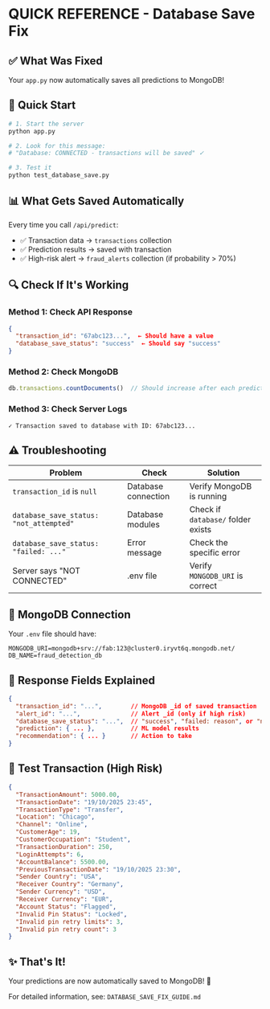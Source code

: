 # QUICK REFERENCE - Database Save Fix

## ✅ What Was Fixed

Your `app.py` now automatically saves all predictions to MongoDB!

## 🚀 Quick Start

```bash
# 1. Start the server
python app.py

# 2. Look for this message:
# "Database: CONNECTED - transactions will be saved" ✓

# 3. Test it
python test_database_save.py
```

## 📊 What Gets Saved Automatically

Every time you call `/api/predict`:
- ✅ Transaction data → `transactions` collection
- ✅ Prediction results → saved with transaction
- ✅ High-risk alert → `fraud_alerts` collection (if probability > 70%)

## 🔍 Check If It's Working

### Method 1: Check API Response
```json
{
  "transaction_id": "67abc123...",  ← Should have a value
  "database_save_status": "success"  ← Should say "success"
}
```

### Method 2: Check MongoDB
```javascript
db.transactions.countDocuments()  // Should increase after each prediction
```

### Method 3: Check Server Logs
```
✓ Transaction saved to database with ID: 67abc123...
```

## ⚠️ Troubleshooting

| Problem | Check | Solution |
|---------|-------|----------|
| `transaction_id` is `null` | Database connection | Verify MongoDB is running |
| `database_save_status: "not_attempted"` | Database modules | Check if `database/` folder exists |
| `database_save_status: "failed: ..."` | Error message | Check the specific error |
| Server says "NOT CONNECTED" | .env file | Verify `MONGODB_URI` is correct |

## 🔗 MongoDB Connection

Your `.env` file should have:
```
MONGODB_URI=mongodb+srv://fab:123@cluster0.iryvt6q.mongodb.net/
DB_NAME=fraud_detection_db
```

## 📝 Response Fields Explained

```json
{
  "transaction_id": "...",        // MongoDB _id of saved transaction
  "alert_id": "...",              // Alert _id (only if high risk)
  "database_save_status": "...",  // "success", "failed: reason", or "not_attempted"
  "prediction": { ... },          // ML model results
  "recommendation": { ... }       // Action to take
}
```

## 🎯 Test Transaction (High Risk)

```json
{
  "TransactionAmount": 5000.00,
  "TransactionDate": "19/10/2025 23:45",
  "TransactionType": "Transfer",
  "Location": "Chicago",
  "Channel": "Online",
  "CustomerAge": 19,
  "CustomerOccupation": "Student",
  "TransactionDuration": 250,
  "LoginAttempts": 6,
  "AccountBalance": 5500.00,
  "PreviousTransactionDate": "19/10/2025 23:30",
  "Sender Country": "USA",
  "Receiver Country": "Germany",
  "Sender Currency": "USD",
  "Receiver Currency": "EUR",
  "Account Status": "Flagged",
  "Invalid Pin Status": "Locked",
  "Invalid pin retry limits": 3,
  "Invalid pin retry count": 3
}
```

## ✨ That's It!

Your predictions are now automatically saved to MongoDB! 🎉

For detailed information, see: `DATABASE_SAVE_FIX_GUIDE.md`
